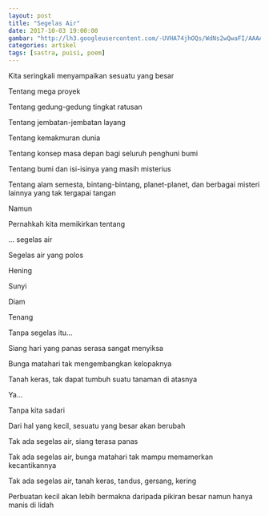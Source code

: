 ```yaml
---
layout: post
title: "Segelas Air"
date: 2017-10-03 19:00:00
gambar: "http://lh3.googleusercontent.com/-UVHA74jhOQs/WdNs2wQwaFI/AAAAAAAACX4/_VRvNNuXUooXD5tWqgGr_SiUx7B_CWkrgCLcBGAs/s900/181587102.jpg"
categories: artikel
tags: [sastra, puisi, poem]
---
```


Kita seringkali menyampaikan sesuatu yang besar

Tentang mega proyek

Tentang gedung-gedung tingkat ratusan

Tentang jembatan-jembatan layang

Tentang kemakmuran dunia

Tentang konsep masa depan bagi seluruh penghuni bumi

Tentang bumi dan isi-isinya yang masih misterius

Tentang alam semesta, bintang-bintang, planet-planet, dan berbagai misteri lainnya yang tak tergapai tangan

Namun

Pernahkah kita memikirkan tentang

... segelas air

Segelas air yang polos

Hening

Sunyi

Diam

Tenang

Tanpa segelas itu...

Siang hari yang panas serasa sangat menyiksa

Bunga matahari tak mengembangkan kelopaknya

Tanah keras, tak dapat tumbuh suatu tanaman di atasnya

Ya...

Tanpa kita sadari

Dari hal yang kecil, sesuatu yang besar akan berubah

Tak ada segelas air, siang terasa panas

Tak ada segelas air, bunga matahari tak mampu memamerkan kecantikannya

Tak ada segelas air, tanah keras, tandus, gersang, kering

Perbuatan kecil akan lebih bermakna daripada pikiran besar namun hanya manis di lidah